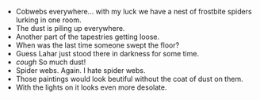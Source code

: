 - Cobwebs everywhere... with my luck we have a nest of frostbite spiders lurking in one room.
- The dust is piling up everywhere.
- Another part of the tapestries getting loose.
- When was the last time someone swept the floor?
- Guess Lahar just stood there in darkness for some time.
- *cough* So much dust!
- Spider webs. Again. I hate spider webs.
- Those paintings would look beutiful without the coat of dust on them.
- With the lights on it looks even more desolate.
